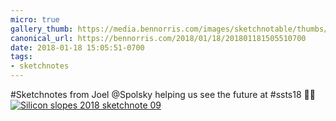 ```yaml
---
micro: true
gallery_thumb: https://media.bennorris.com/images/sketchnotable/thumbs/silicon-slopes-2018-sketchnote-09.jpg
canonical_url: https://bennorris.com/2018/01/18/201801181505510700
date: 2018-01-18 15:05:51-0700
tags:
- sketchnotes
---
```


#Sketchnotes from Joel @Spolsky helping us see the future at #ssts18 ✍🏼 [![Silicon slopes 2018 sketchnote 09](https://media.bennorris.com/images/sketchnotable/silicon-slopes-2018/silicon-slopes-2018-sketchnote-09.jpg)](https://media.bennorris.com/images/sketchnotable/silicon-slopes-2018/silicon-slopes-2018-sketchnote-09.jpg)